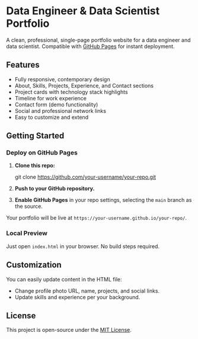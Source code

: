# Data Engineer & Data Scientist Portfolio

A clean, professional, single-page portfolio website for a data engineer and data scientist. Compatible with [GitHub Pages](https://pages.github.com/) for instant deployment.

## Features

- Fully responsive, contemporary design
- About, Skills, Projects, Experience, and Contact sections
- Project cards with technology stack highlights
- Timeline for work experience
- Contact form (demo functionality)
- Social and professional network links
- Easy to customize and extend

## Getting Started

### Deploy on GitHub Pages

1. **Clone this repo:**
   
   git clone https://github.com/your-username/your-repo.git
   
2. **Push to your GitHub repository.**
3. **Enable GitHub Pages** in your repo settings, selecting the `main` branch as the source.

Your portfolio will be live at `https://your-username.github.io/your-repo/`.

### Local Preview

Just open `index.html` in your browser. No build steps required.

## Customization

You can easily update content in the HTML file:
- Change profile photo URL, name, projects, and social links.
- Update skills and experience per your background.

## License

This project is open-source under the [MIT License](./LICENSE).